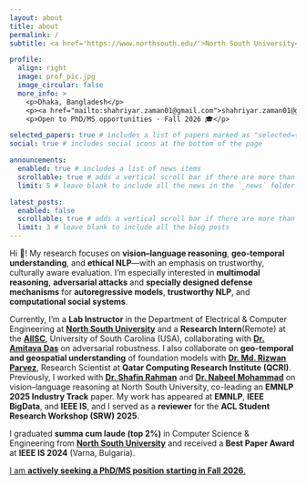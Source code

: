 ```yaml
---
layout: about
title: about
permalink: /
subtitle: <a href='https://www.northsouth.edu/'>North South University</a>

profile:
  align: right
  image: prof_pic.jpg
  image_circular: false
  more_info: >
    <p>Dhaka, Bangladesh</p>
    <p><a href="mailto:shahriyar.zaman01@gmail.com">shahriyar.zaman01@gmail.com</a></p>
    <p>Open to PhD/MS opportunities · Fall 2026 🎓</p>

selected_papers: true # includes a list of papers marked as "selected={true}"
social: true # includes social icons at the bottom of the page

announcements:
  enabled: true # includes a list of news items
  scrollable: true # adds a vertical scroll bar if there are more than 3 news items
  limit: 5 # leave blank to include all the news in the `_news` folder

latest_posts:
  enabled: false
  scrollable: true # adds a vertical scroll bar if there are more than 3 new posts items
  limit: 3 # leave blank to include all the blog posts
---
```


Hi 👋! My research focuses on **vision–language reasoning**, **geo-temporal understanding**, and **ethical NLP**—with an emphasis on trustworthy, culturally aware evaluation. I’m especially interested in **multimodal reasoning**, **adversarial attacks** and **specially designed defense mechanisms** for **autoregressive models**, **trustworthy NLP**, and **computational social systems**.

Currently, I’m a **Lab Instructor** in the Department of Electrical & Computer Engineering at **[North South University](https://www.northsouth.edu/)** and a **Research Intern**(Remote) at the **[AIISC](https://aiisc.ai/)**, University of South Carolina (USA), collaborating with **[Dr. Amitava Das](https://scholar.google.com/citations?user=HYpfhaEAAAAJ&hl=en)** on adversarial robustness. I also collaborate on **geo-temporal and geospatial understanding** of foundation models with **[Dr. Md. Rizwan Parvez](https://scholar.google.com/citations?user=KhC8rtcAAAAJ&hl=en)**, Research Scientist at **Qatar Computing Research Institute (QCRI)**. Previously, I worked with **[Dr. Shafin Rahman](https://scholar.google.com/citations?user=Pe8C-SUAAAAJ&hl=en)** and **[Dr. Nabeel Mohammad](https://scholar.google.com/citations?user=w5djOYsAAAAJ&hl=en)** on vision–language reasoning at North South University, co-leading an **EMNLP 2025 Industry Track** paper. My work has appeared at **EMNLP**, **IEEE BigData**, and **IEEE IS**, and I served as a **reviewer** for the **ACL Student Research Workshop (SRW) 2025**.

I graduated **summa cum laude (top 2%)** in Computer Science & Engineering from **[North South University](https://www.northsouth.edu/)** and received a **Best Paper Award** at **IEEE IS 2024** (Varna, Bulgaria).

<u>I am **actively seeking a PhD/MS position starting in Fall 2026**.</u>
